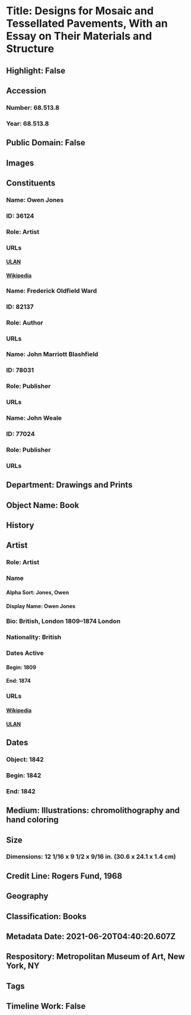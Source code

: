 # Title: Designs for Mosaic and Tessellated Pavements, With an Essay on Their Materials and Structure
## Highlight: False
## Accession
### Number: 68.513.8
### Year: 68.513.8
## Public Domain: False
## Images
## Constituents
### Name: Owen Jones
### ID: 36124
### Role: Artist
### URLs
#### [ULAN](http://vocab.getty.edu/page/ulan/500019483)
#### [Wikipedia](https://www.wikidata.org/wiki/Q1380862)
### Name: Frederick Oldfield Ward
### ID: 82137
### Role: Author
### URLs
### Name: John Marriott Blashfield
### ID: 78031
### Role: Publisher
### URLs
### Name: John Weale
### ID: 77024
### Role: Publisher
### URLs
## Department: Drawings and Prints
## Object Name: Book
## History
## Artist
### Role: Artist
### Name
#### Alpha Sort: Jones, Owen
#### Display Name: Owen Jones
### Bio: British, London 1809–1874 London
### Nationality: British
### Dates Active
#### Begin: 1809
#### End: 1874
### URLs
#### [Wikipedia](https://www.wikidata.org/wiki/Q1380862)
#### [ULAN](http://vocab.getty.edu/page/ulan/500019483)
## Dates
### Object: 1842
### Begin: 1842
### End: 1842
## Medium: Illustrations: chromolithography and hand coloring
## Size
### Dimensions: 12 1/16 x 9 1/2 x 9/16 in. (30.6 x 24.1 x 1.4 cm)
## Credit Line: Rogers Fund, 1968
## Geography
## Classification: Books
## Metadata Date: 2021-06-20T04:40:20.607Z
## Respository: Metropolitan Museum of Art, New York, NY
## Tags
## Timeline Work: False